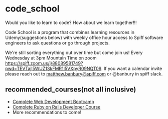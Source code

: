# code_school

Would you like to learn to code? How about we learn together!!!

Code School is a program that combines learning resources in Udemy(suggestions below) with weekly office hour access to Spiff software engineers to ask questions or go through projects.

We're still sorting everything out over time but come join us! Every Wednesday at 3pm Mountain Time on zoom https://spiff.zoom.us/j/88089581749?pwd=TEVTajl5WUZ1SkFMR1I5VXpyR09NQT09. If you want a calendar invite please reach out to matthew.banbury@spiff.com or @banbury in spiff slack.

## recommended_courses(not all inclusive)
  - [Complete Web Development Bootcamp](https://spiff.udemy.com/course/the-complete-web-development-bootcamp/)
  - [Complete Ruby on Rails Developer Course](https://spiff.udemy.com/course/the-complete-ruby-on-rails-developer-course/)
  - More recommendations to come!

